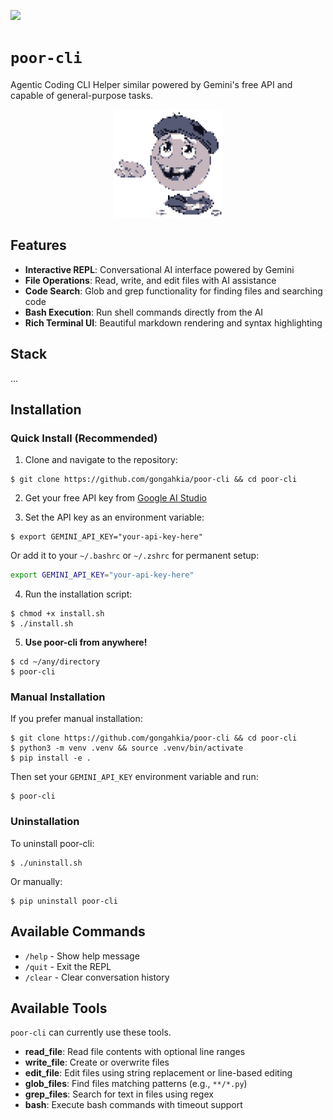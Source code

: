 [![](https://img.shields.io/badge/poor_cli_1.0.0-passing-green)](https://github.com/gongahkia/poor-cli/releases/tag/1.0.0)

# `poor-cli`

Agentic Coding CLI Helper similar powered by Gemini's free API and capable of general-purpose tasks.

<div align="center">
    <img src="./asset/logo/1.png" width="35%">
</div>

## Features

- **Interactive REPL**: Conversational AI interface powered by Gemini
- **File Operations**: Read, write, and edit files with AI assistance
- **Code Search**: Glob and grep functionality for finding files and searching code
- **Bash Execution**: Run shell commands directly from the AI
- **Rich Terminal UI**: Beautiful markdown rendering and syntax highlighting

## Stack

...

## Installation

### Quick Install (Recommended)

1. Clone and navigate to the repository:
```console
$ git clone https://github.com/gongahkia/poor-cli && cd poor-cli
```

2. Get your free API key from [Google AI Studio](https://makersuite.google.com/app/apikey)

3. Set the API key as an environment variable:
```console
$ export GEMINI_API_KEY="your-api-key-here"
```

Or add it to your `~/.bashrc` or `~/.zshrc` for permanent setup:
```bash
export GEMINI_API_KEY="your-api-key-here"
```

4. Run the installation script:
```console
$ chmod +x install.sh
$ ./install.sh
```

5. **Use poor-cli from anywhere!**
```console
$ cd ~/any/directory
$ poor-cli
```

### Manual Installation

If you prefer manual installation:

```console
$ git clone https://github.com/gongahkia/poor-cli && cd poor-cli
$ python3 -m venv .venv && source .venv/bin/activate
$ pip install -e .
```

Then set your `GEMINI_API_KEY` environment variable and run:
```console
$ poor-cli
```

### Uninstallation

To uninstall poor-cli:
```console
$ ./uninstall.sh
```

Or manually:
```console
$ pip uninstall poor-cli
```

## Available Commands

- `/help` - Show help message
- `/quit` - Exit the REPL
- `/clear` - Clear conversation history

## Available Tools

`poor-cli` can currently use these tools.

- **read_file**: Read file contents with optional line ranges
- **write_file**: Create or overwrite files
- **edit_file**: Edit files using string replacement or line-based editing
- **glob_files**: Find files matching patterns (e.g., `**/*.py`)
- **grep_files**: Search for text in files using regex
- **bash**: Execute bash commands with timeout support
